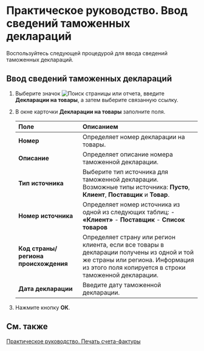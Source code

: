 # Практическое руководство. Ввод сведений таможенных деклараций

 Воспользуйтесь следующей процедурой для ввода сведений таможенных деклараций.

 

## Ввод сведений таможенных деклараций 

1. Выберите значок ![Поиск страницы или отчета](), введите **Декларации на товары**, а затем выберите связанную ссылку.

2. В окне карточки **Декларации на товары** заполните поля.

   | Поле                                 | Описанием                                                    |
   | :----------------------------------- | :----------------------------------------------------------- |
   | **Номер**                            | Определяет номер декларации на товары.                       |
   | **Описание**                         | Определяет описание номера таможенной декларации.            |
   | **Тип источника**                    | Выберите тип источника для таможенной декларации. Возможные типы источника: **Пусто**, **Клиент**, **Поставщик** и **Товар**. |
   | **Номер источника**                  | Определяет номер источника из одной из следующих таблиц:   -   **«Клиент»** -   **Поставщик** -   **Список товаров** |
   | **Код страны/региона происхождения** | Определяет страну или регион клиента, если все товары в декларации получены из одной и той же страны или региона. Информация из этого поля копируется в строки таможенной декларации. |
   | **Дата декларации**                  | Введите дату таможенной декларации.                          |

3. Нажмите кнопку **ОК**.

 

## См. также 

[Практическое руководство. Печать счета-фактуры]()